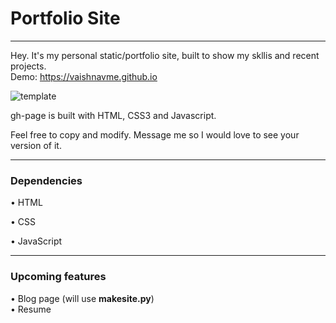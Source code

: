 # Portfolio Site
---------
Hey. It's my personal static/portfolio site, built to show my skllis and recent projects.<br>
Demo: https://vaishnavme.github.io

![template](../master/assets/template.png)


gh-page is built with HTML, CSS3 and Javascript.

Feel free to copy and modify. 
Message me so I would love to see your version of it.

-------

### Dependencies
• HTML

• CSS

• JavaScript

------

### Upcoming features
• Blog page (will use <b>makesite.py</b>) <br>
• Resume 

